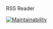 RSS Reader

[![Maintainability](https://api.codeclimate.com/v1/badges/ef4cfa51b9c9bb53d1ae/maintainability)](https://codeclimate.com/github/blazecolour/project-lvl3-s330/maintainability)

